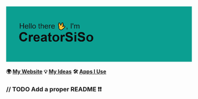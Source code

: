 ![](header.png)

<!--
**CreatorSiSo/creatorsiso** is a ✨ _special_ ✨ repository because its `README.md` (this file) appears on your GitHub profile.

Here are some ideas to get you started:

- 🔭 I’m currently working on ...
- 🌱 I’m currently learning ...
- 👯 I’m looking to collaborate on ...
- 🤔 I’m looking for help with ...
- 💬 Ask me about ...
- 📫 How to reach me: ...
- 😄 Pronouns: ...
- ⚡ Fun fact: ...
-->

**🌍 [My Website](https://github.com/CreatorSiSo/my-lists/blob/main/ideas.md)**
**💡 [My Ideas](https://github.com/CreatorSiSo/my-lists/blob/main/ideas.md)**
**🛠 [Apps I Use](https://github.com/CreatorSiSo/my-lists/blob/main/apps.md)**

### //  TODO Add a proper README ❗❗
